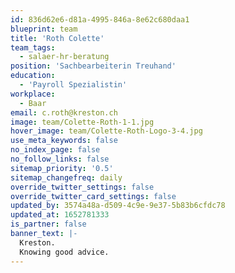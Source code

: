 ```yaml
---
id: 836d62e6-d81a-4995-846a-8e62c680daa1
blueprint: team
title: 'Roth Colette'
team_tags:
  - salaer-hr-beratung
position: 'Sachbearbeiterin Treuhand'
education:
  - 'Payroll Spezialistin'
workplace:
  - Baar
email: c.roth@kreston.ch
image: team/Colette-Roth-1-1.jpg
hover_image: team/Colette-Roth-Logo-3-4.jpg
use_meta_keywords: false
no_index_page: false
no_follow_links: false
sitemap_priority: '0.5'
sitemap_changefreq: daily
override_twitter_settings: false
override_twitter_card_settings: false
updated_by: 3574a48a-d509-4c9e-9e37-5b83b6cfdc78
updated_at: 1652781333
is_partner: false
banner_text: |-
  Kreston.
  Knowing good advice.
---
```

